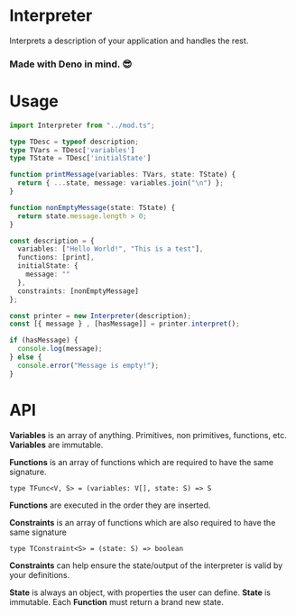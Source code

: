# Interpreter

Interprets a description of your application and handles the rest.

### Made with Deno in mind. 😎

# Usage

```typescript
import Interpreter from "../mod.ts";

type TDesc = typeof description;
type TVars = TDesc['variables']
type TState = TDesc['initialState']

function printMessage(variables: TVars, state: TState) {
  return { ...state, message: variables.join("\n") };
}

function nonEmptyMessage(state: TState) {
  return state.message.length > 0;
}

const description = {
  variables: ["Hello World!", "This is a test"],
  functions: [print],
  initialState: {
    message: ""
  },
  constraints: [nonEmptyMessage]
};

const printer = new Interpreter(description);
const [{ message } , [hasMessage]] = printer.interpret();

if (hasMessage) {
  console.log(message);
} else {
  console.error("Message is empty!");
}
```

# API

**Variables** is an array of anything. Primitives, non primitives, functions, etc. **Variables** are immutable.

**Functions** is an array of functions which are required to have the same signature. 

```
type TFunc<V, S> = (variables: V[], state: S) => S
```

**Functions** are executed in the order they are inserted.

**Constraints** is an array of functions which are also required to have the same signature

```
type TConstraint<S> = (state: S) => boolean
```

**Constraints** can help ensure the state/output of the interpreter is valid by your definitions.

**State** is always an object, with properties the user can define. **State** is immutable. Each **Function** must return a brand new state.
